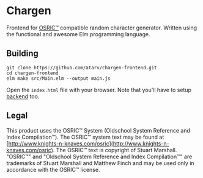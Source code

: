 # Chargen

Frontend for [OSRIC™](http://www.knights-n-knaves.com/osric) compatible
random character generator. Written using the functional and awesome Elm
programming language.

## Building

```
git clone https://github.com/atarv/chargen-frontend.git
cd chargen-frontend
elm make src/Main.elm --output main.js
```

Open the `index.html` file with your browser. Note that you'll have to setup
[backend](https://www.github.com/atarv/chargen-backend) too.

## Legal

This product uses the OSRIC™ System (Oldschool System Reference and Index
Compilation™). The OSRIC™ system text may be found at
[http://www.knights-n-knaves.com/osric](http://www.knights-n-knaves.com/osric).
The OSRIC™ text is copyright of Stuart Marshall. "OSRIC™" and "Oldschool
System Reference and Index Compilation™" are trademarks of Stuart Marshall
and Matthew Finch and may be used only in accordance with the OSRIC™ license.